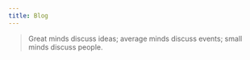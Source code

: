 ```yaml
---
title: Blog
---
```


> Great minds discuss ideas; average minds discuss events; small minds discuss people.
